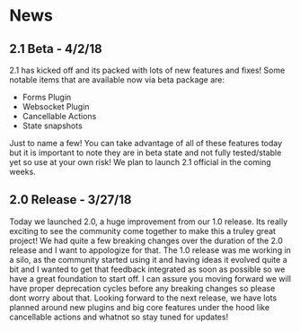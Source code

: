 # News

## 2.1 Beta - 4/2/18
2.1 has kicked off and its packed with lots of new features and fixes! Some notable items
that are available now via beta package are:

- Forms Plugin
- Websocket Plugin
- Cancellable Actions
- State snapshots

Just to name a few! You can take advantage of all of these features today but it is
important to note they are in beta state and not fully tested/stable yet so use at
your own risk! We plan to launch 2.1 official in the coming weeks.

## 2.0 Release - 3/27/18
Today we launched 2.0, a huge improvement from our 1.0 release. Its really exciting
to see the community come together to make this a truley great project! We had
quite a few breaking changes over the duration of the 2.0 release and I want to 
appologize for that. The 1.0 release was me working in a silo, as the community
started using it and having ideas it evolved quite a bit and I wanted to get that
feedback integrated as soon as possible so we have a great foundation to start off.
I can assure you moving forward we will have proper deprecation cycles before any
breaking changes so please dont worry about that. Looking forward to the next release,
we have lots planned around new plugins and big core features under the hood like
cancellable actions and whatnot so stay tuned for updates!
